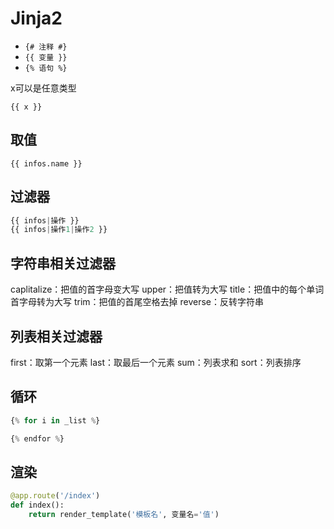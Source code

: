 # Jinja2

- `{# 注释 #}`
- `{{ 变量 }}`
- `{% 语句 %}`

x可以是任意类型

`{{ x }}`

## 取值

`{{ infos.name }}`

## 过滤器

```python
{{ infos|操作 }}
{{ infos|操作1|操作2 }}
```

## 字符串相关过滤器

caplitalize：把值的首字母变大写
upper：把值转为大写
title：把值中的每个单词首字母转为大写
trim：把值的首尾空格去掉
reverse：反转字符串


## 列表相关过滤器

first：取第一个元素
last：取最后一个元素
sum：列表求和
sort：列表排序

## 循环

```python
{% for i in _list %}

{% endfor %}
```

## 渲染

```python
@app.route('/index')
def index():
    return render_template('模板名', 变量名='值')
```